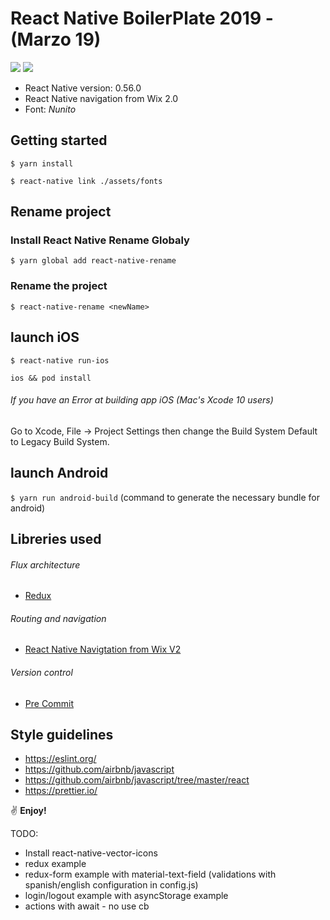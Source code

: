 # React Native BoilerPlate 2019 - (Marzo 19)

<img src="https://lh3.googleusercontent.com/T2Q-h2WaQM1fpwaK25LEuE_uBVXIfxaskXRja_2FMQ0t0Z2-QGbNerokJ0xkW86C0Y-KRDVoai4qCX7yB0fyzCCHu9-uO_-4CMEQRSJK4FAk21cCKFzzhmB--_vfu3sM7G3q5YFIxYb5iqvQhBcZgJwDg_1RnCrzj-5-TxeKn7rPdSHQN3m2ZP7v9fR9UVqofPAhH94sb_t7Rtoky8xdHozbjx4Jgx5Vu93PdoE6qSXVco302woSCl1pJbkwdRAAU6gMnVFpaAIWY-Uh272ErIv_Y95A2YxjmaGMoXh5oFjfY2GoU9cgkSv_TGAITL2AJHNkEGfi08khW7aoXSPPDLJszRm22Dcg7JdmC5O7pxmAu5IxgOu5MQCHBDstQciWI6bTk9W9yahbjNOdp5kBGGsQ_1ELfhbN5_0PFsSu1XPcYC_UqVbRVsGBN_2oNmakgRbnqheX_DkGILFbVmZFIq9TXSqUXgQ1wrLCVvhbmiPdGmydRixK0-vdjR_A2yPRlyoPS78A5cdSRfnBtvwGHeXuDPU4OxaI03SqFQlzWtcfY_QwPoLixTbnKaVn8S6dM_j0FdQjrlInHucIqcRtrbZwlX-_A1LK66oEqiY=w2880-h1530">
<img src="https://lh3.googleusercontent.com/cnZeS4rpZwFo0JhqXi71cZyeVRoMlmFK-klk3uiDlL1vwc5TgQGfm7A9yAuf0trR9f2C75690ICcK0umFGLnziQugcvrAyGEOP9EohvF49ci_L01V8pRkXKXEC1ozvm_rVJJNYjyd6ub_F-7YyklmcPLpPpTzp3y5m7TpBPqGTSU3IwyUorPyqC7NT-u7317NawoqmMxJ5Ae0EvwUbCPJU-M2abd0M0ijw584hVybNsVhYoojyg_hfefGXs8py31c4ZAaQQtnEasZ7X-r-TOmfjPv1QAMDpQwXOLQ54IyABnUTVv_hyqIW_8ND60JxJUe4VY83YwI03QEY8BS3Jrk_lhUrHe58T7i4TnAK9WbBY9ckwgv7biCZh3XT-kXc2-R-Iovt9e-vjhh0rjVYm2D9Wcp2kV9YCo6s1uBf0JWCgjz2Ybd6jsRoTWN0gug3nFrc-rnHabsF_THLbwg1w5gtIx17ZFwhXhSwcUPgh7LKOU66e26N3bFYAElBHU_YKjAeHycyU9123MaleYjfzyQiSUMaA8tXhfCITkGveyJXiynKyk2vReag0HfISDSe6_pHySmh8x0YbPsUC7L7ahTE1gqgzi-QXeFOqBf5A=w2880-h1530">

- React Native version: 0.56.0
- React Native navigation from Wix 2.0
- Font: _Nunito_

## Getting started

```
$ yarn install

$ react-native link ./assets/fonts
```

## Rename project

### Install React Native Rename Globaly

```
$ yarn global add react-native-rename
```

### Rename the project

```
$ react-native-rename <newName>
```

## launch iOS

`$ react-native run-ios`

`ios && pod install`

###### If you have an Error at building app iOS (Mac's Xcode 10 users)

Go to Xcode, File -> Project Settings then change the Build System Default to Legacy Build System.

## launch Android

`$ yarn run android-build` (command to generate the necessary bundle for android)

## Libreries used

###### Flux architecture

- [Redux](https://redux.js.org/introduction)

###### Routing and navigation

- [React Native Navigtation from Wix V2](https://github.com/wix/react-native-navigation)

###### Version control

- [Pre Commit](https://github.com/pre-commit/pre-commit)

## Style guidelines

- https://eslint.org/
- https://github.com/airbnb/javascript
- https://github.com/airbnb/javascript/tree/master/react
- https://prettier.io/

:v: **Enjoy!**

TODO:

- Install react-native-vector-icons
- redux example
- redux-form example with material-text-field (validations with spanish/english configuration in config.js)
- login/logout example with asyncStorage example
- actions with await - no use cb
